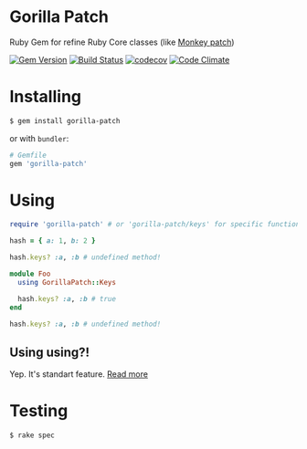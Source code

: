 # Gorilla Patch

Ruby Gem for refine Ruby Core classes (like [Monkey patch](https://en.wikipedia.org/wiki/Monkey_patch))

[![Gem Version](https://badge.fury.io/rb/gorilla-patch.svg)](https://badge.fury.io/rb/gorilla-patch)
[![Build Status](https://travis-ci.org/AlexWayfer/gorilla-patch.svg?branch=master)](https://travis-ci.org/AlexWayfer/gorilla-patch)
[![codecov](https://codecov.io/gh/AlexWayfer/gorilla-patch/branch/master/graph/badge.svg)](https://codecov.io/gh/AlexWayfer/gorilla-patch)
[![Code Climate](https://codeclimate.com/github/AlexWayfer/gorilla-patch/badges/gpa.svg)](https://codeclimate.com/github/AlexWayfer/gorilla-patch)

# Installing

```bash
$ gem install gorilla-patch
```

or with `bundler`:

```ruby
# Gemfile
gem 'gorilla-patch'
```

# Using

```ruby
require 'gorilla-patch' # or 'gorilla-patch/keys' for specific functionallity

hash = { a: 1, b: 2 }

hash.keys? :a, :b # undefined method!

module Foo
  using GorillaPatch::Keys

  hash.keys? :a, :b # true
end

hash.keys? :a, :b # undefined method!
```

## Using using?!

Yep. It's standart feature. [Read more](http://ruby-doc.org/core/doc/syntax/refinements_rdoc.html)


# Testing

```
$ rake spec
```
